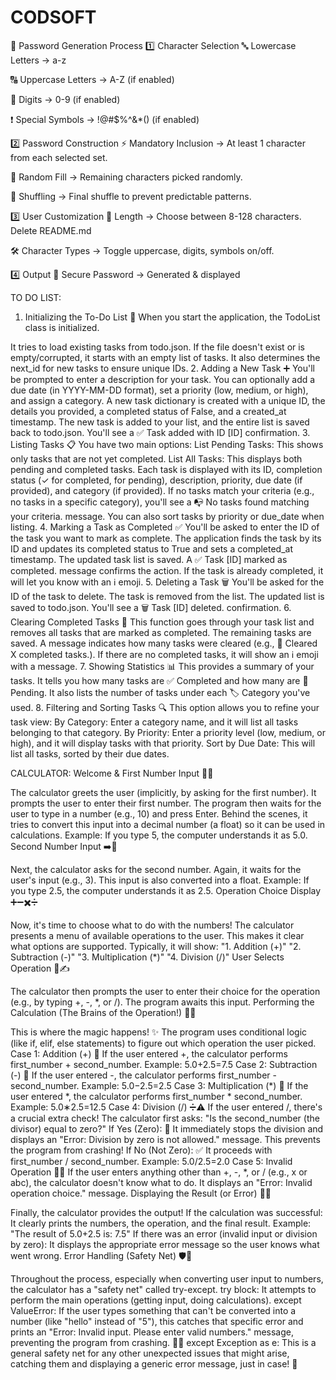 # CODSOFT
🔐 Password Generation Process
1️⃣ Character Selection
🔤 Lowercase Letters → a-z

🔠 Uppercase Letters → A-Z (if enabled)

🔢 Digits → 0-9 (if enabled)

❗ Special Symbols → !@#$%^&*() (if enabled)

2️⃣ Password Construction
⚡ Mandatory Inclusion → At least 1 character from each selected set.

🎲 Random Fill → Remaining characters picked randomly.

🔀 Shuffling → Final shuffle to prevent predictable patterns.

3️⃣ User Customization
📏 Length → Choose between 8-128 characters.
Delete README.md

🛠 Character Types → Toggle uppercase, digits, symbols on/off.

4️⃣ Output
🔑 Secure Password → Generated & displayed


TO DO LIST:
1. Initializing the To-Do List 🚀
When you start the application, the TodoList class is initialized.

It tries to load existing tasks from todo.json.
If the file doesn't exist or is empty/corrupted, it starts with an empty list of tasks.
It also determines the next_id for new tasks to ensure unique IDs.
2. Adding a New Task ➕
You'll be prompted to enter a description for your task.
You can optionally add a due date (in YYYY-MM-DD format), set a priority (low, medium, or high), and assign a category.
A new task dictionary is created with a unique ID, the details you provided, a completed status of False, and a created_at timestamp.
The new task is added to your list, and the entire list is saved back to todo.json.
You'll see a ✅ Task added with ID [ID] confirmation.
3. Listing Tasks 📋
You have two main options:
List Pending Tasks: This shows only tasks that are not yet completed.
List All Tasks: This displays both pending and completed tasks.
Each task is displayed with its ID, completion status (✓ for completed, for pending), description, priority, due date (if provided), and category (if provided).
If no tasks match your criteria (e.g., no tasks in a specific category), you'll see a 📭 No tasks found matching your criteria. message.
You can also sort tasks by priority or due_date when listing.
4. Marking a Task as Completed ✅
You'll be asked to enter the ID of the task you want to mark as complete.
The application finds the task by its ID and updates its completed status to True and sets a completed_at timestamp.
The updated task list is saved.
A ✅ Task [ID] marked as completed. message confirms the action.
If the task is already completed, it will let you know with an ℹ️ emoji.
5. Deleting a Task 🗑️
You'll be asked for the ID of the task to delete.
The task is removed from the list.
The updated list is saved to todo.json.
You'll see a 🗑️ Task [ID] deleted. confirmation.
6. Clearing Completed Tasks 🧹
This function goes through your task list and removes all tasks that are marked as completed.
The remaining tasks are saved.
A message indicates how many tasks were cleared (e.g., 🧹 Cleared X completed tasks.).
If there are no completed tasks, it will show an ℹ️ emoji with a message.
7. Showing Statistics 📊
This provides a summary of your tasks.
It tells you how many tasks are ✅ Completed and how many are 🔄 Pending.
It also lists the number of tasks under each 🏷️ Category you've used.
8. Filtering and Sorting Tasks 🔍
This option allows you to refine your task view:
By Category: Enter a category name, and it will list all tasks belonging to that category.
By Priority: Enter a priority level (low, medium, or high), and it will display tasks with that priority.
Sort by Due Date: This will list all tasks, sorted by their due dates.



CALCULATOR:
Welcome & First Number Input 👋🔢

The calculator greets the user (implicitly, by asking for the first number).
It prompts the user to enter their first number.
The program then waits for the user to type in a number (e.g., 10) and press Enter.
Behind the scenes, it tries to convert this input into a decimal number (a float) so it can be used in calculations.
Example: If you type 5, the computer understands it as 5.0.
Second Number Input ➡️🔢

Next, the calculator asks for the second number.
Again, it waits for the user's input (e.g., 3).
This input is also converted into a float.
Example: If you type 2.5, the computer understands it as 2.5.
Operation Choice Display ➕➖✖️➗

Now, it's time to choose what to do with the numbers!
The calculator presents a menu of available operations to the user. This makes it clear what options are supported.
Typically, it will show:
"1. Addition (+)"
"2. Subtraction (-)"
"3. Multiplication (*)"
"4. Division (/)"
User Selects Operation 🤔✍️

The calculator then prompts the user to enter their choice for the operation (e.g., by typing +, -, *, or /).
The program awaits this input.
Performing the Calculation (The Brains of the Operation!) 🧠💡

This is where the magic happens! ✨
The program uses conditional logic (like if, elif, else statements) to figure out which operation the user picked.
Case 1: Addition (+) 🥳
If the user entered +, the calculator performs first_number + second_number.
Example: 5.0+2.5=7.5
Case 2: Subtraction (-) 🙁
If the user entered -, the calculator performs first_number - second_number.
Example: 5.0−2.5=2.5
Case 3: Multiplication (*) 🌟
If the user entered *, the calculator performs first_number * second_number.
Example: 5.0∗2.5=12.5
Case 4: Division (/) ➗⚠️
If the user entered /, there's a crucial extra check!
The calculator first asks: "Is the second_number (the divisor) equal to zero?"
If Yes (Zero): 🛑 It immediately stops the division and displays an "Error: Division by zero is not allowed." message. This prevents the program from crashing!
If No (Not Zero): ✅ It proceeds with first_number / second_number.
Example: 5.0/2.5=2.0
Case 5: Invalid Operation 🚫🚨
If the user enters anything other than +, -, *, or / (e.g., x or abc), the calculator doesn't know what to do.
It displays an "Error: Invalid operation choice." message.
Displaying the Result (or Error) 🎉❌

Finally, the calculator provides the output!
If the calculation was successful: It clearly prints the numbers, the operation, and the final result.
Example: "The result of 5.0+2.5 is: 7.5"
If there was an error (invalid input or division by zero): It displays the appropriate error message so the user knows what went wrong.
Error Handling (Safety Net) 🛡️🐞

Throughout the process, especially when converting user input to numbers, the calculator has a "safety net" called try-except.
try block: It attempts to perform the main operations (getting input, doing calculations).
except ValueError: If the user types something that can't be converted into a number (like "hello" instead of "5"), this catches that specific error and prints an "Error: Invalid input. Please enter valid numbers." message, preventing the program from crashing. 🙅‍♀️
except Exception as e: This is a general safety net for any other unexpected issues that might arise, catching them and displaying a generic error message, just in case! 🐛


